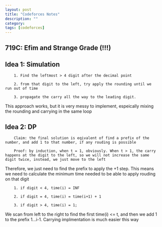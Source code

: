 ```yaml
---
layout: post
title: "Codeforces Notes" 
description: ""
category: 
tags: [codeforces]
---
```


719C: Efim and Strange Grade (!!!)
---------

Idea 1: Simulation
--------
```
	1. Find the leftmost > 4 digit after the decimal point

	2. from that digit to the left, try apply the rounding until we run out of time

	3. propagate the carry all the way to the leading digit.

```

This approach works, but it is very messy to implement, espeically mixing the rounding and carrying in the same loop


Idea 2: DP
---------
```
	Claim: the final solution is eqivalent of find a prefix of the number, and add 1 to that number, if any rouding is possible

	Proof: by induction, when t = 1, obviously. When t > 1, the carry happens at the digit to the left, so we will not increase the same digit twice, instead, we just move to the left

```

Therefore, we just need to find the prefix to apply the +1 step. This means we need to calculate the minimum time needed to be able to apply rouding on that digit

```
	1. if digit < 4, time(i) = INF	

	2. if digit = 4, time(i) = time(i+1) + 1 

	3. if digit > 4, time(i) = 1;

```

We scan from left to the right to find the first time(i) <= t, and then we add 1 to the prefix 1...i-1. Carrying implmentation is much easier this way

